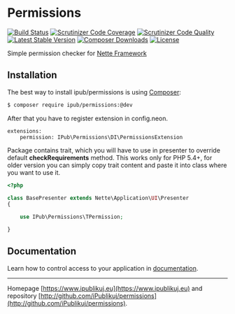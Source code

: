 # Permissions

[![Build Status](https://img.shields.io/travis/iPublikuj/permissions.svg?style=flat-square)](https://travis-ci.org/iPublikuj/permissions)
[![Scrutinizer Code Coverage](https://img.shields.io/scrutinizer/coverage/g/iPublikuj/permissions.svg?style=flat-square)](https://scrutinizer-ci.com/g/iPublikuj/permissions/?branch=master)
[![Scrutinizer Code Quality](https://img.shields.io/scrutinizer/g/iPublikuj/permissions.svg?style=flat-square)](https://scrutinizer-ci.com/g/iPublikuj/permissions/?branch=master)
[![Latest Stable Version](https://img.shields.io/packagist/v/ipub/permissions.svg?style=flat-square)](https://packagist.org/packages/ipub/permissions)
[![Composer Downloads](https://img.shields.io/packagist/dt/ipub/permissions.svg?style=flat-square)](https://packagist.org/packages/ipub/permissions)
[![License](https://img.shields.io/packagist/l/ipub/permissions.svg?style=flat-square)](https://packagist.org/packages/ipub/permissions)

Simple permission checker for [Nette Framework](http://nette.org/)

## Installation

The best way to install ipub/permissions is using  [Composer](http://getcomposer.org/):

```sh
$ composer require ipub/permissions:@dev
```

After that you have to register extension in config.neon.

```neon
extensions:
	permission: IPub\Permissions\DI\PermissionsExtension
```

Package contains trait, which you will have to use in presenter to override default **checkRequirements** method. This works only for PHP 5.4+, for older version you can simply copy trait content and paste it into class where you want to use it.

```php
<?php

class BasePresenter extends Nette\Application\UI\Presenter
{

	use IPub\Permissions\TPermission;

}
```

## Documentation

Learn how to control access to your application in [documentation](https://github.com/iPublikuj/permissions/blob/master/docs/en/index.md).

***
Homepage [https://www.ipublikuj.eu](https://www.ipublikuj.eu) and repository [http://github.com/iPublikuj/permissions](http://github.com/iPublikuj/permissions).
